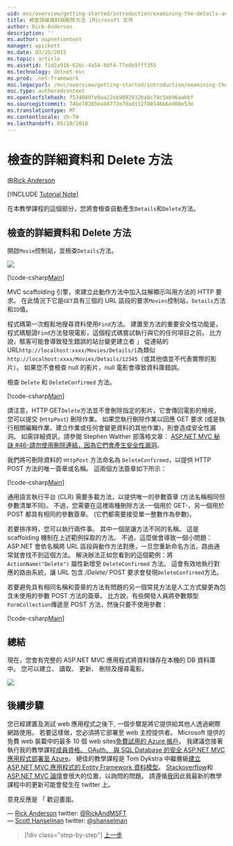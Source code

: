 ```yaml
---
uid: mvc/overview/getting-started/introduction/examining-the-details-and-delete-methods
title: 檢查詳細資料與刪除方法 |Microsoft 文件
author: Rick-Anderson
description: ''
ms.author: aspnetcontent
manager: wpickett
ms.date: 03/26/2015
ms.topic: article
ms.assetid: f1d2a916-626c-4a54-8df4-77e6b9fff355
ms.technology: dotnet-mvc
ms.prod: .net-framework
msc.legacyurl: /mvc/overview/getting-started/introduction/examining-the-details-and-delete-methods
msc.type: authoredcontent
ms.openlocfilehash: f534080fe9aa22eb9092932babc74c5ab96aabbf
ms.sourcegitcommit: 74be78285ea88772e7dad112f80146b6ed00e53e
ms.translationtype: MT
ms.contentlocale: zh-TW
ms.lasthandoff: 05/10/2018
---
```

<a name="examining-the-details-and-delete-methods"></a>檢查的詳細資料和 Delete 方法
====================
由[Rick Anderson](https://github.com/Rick-Anderson)

[!INCLUDE [Tutorial Note](sample/code-location.md)]

在本教學課程的這個部分，您將會檢查自動產生`Details`和`Delete`方法。

## <a name="examining-the-details-and-delete-methods"></a>檢查的詳細資料和 Delete 方法

開啟`Movie`控制站，並檢查`Details`方法。

![](examining-the-details-and-delete-methods/_static/image1.png)

[!code-csharp[Main](examining-the-details-and-delete-methods/samples/sample1.cs)]

MVC scaffolding 引擎，來建立此動作方法中加入註解顯示叫用方法的 HTTP 要求。 在此情況下它是`GET`具有三個的 URL 區段的要求`Movies`控制站，`Details`方法和`ID`值。

程式碼第一次輕鬆地搜尋資料使用`Find`方法。 建置至方法的重要安全性功能是，程式碼驗證`Find`方法發現電影，這個程式碼嘗試執行與它的任何項目之前。 比方說，駭客可能會導致發生錯誤的站台變更建立者 」 從連結的 URL`http://localhost:xxxx/Movies/Details/1`為類似`http://localhost:xxxx/Movies/Details/12345`（或其他值並不代表實際的影片）。 如果您不會檢查 null 的影片，null 電影會導致資料庫錯誤。

檢查 `Delete` 和 `DeleteConfirmed` 方法。

[!code-csharp[Main](examining-the-details-and-delete-methods/samples/sample2.cs?highlight=17)]

請注意，HTTP GET`Delete`方法並不會刪除指定的影片，它會傳回電影的檢視，您可以提交 (`HttpPost`) 刪除作業。 如果您執行刪除作業以回應 GET 要求 (或是執行相關編輯作業、建立作業或任何會變更資料的其他作業)，則會造成安全性漏洞。 如需詳細資訊，請參閱 Stephen Walther 部落格文章： [ASP.NET MVC 秘訣 #46-請勿使用刪除連結，因為它們會產生安全性漏洞](http://stephenwalther.com/blog/archive/2009/01/21/asp.net-mvc-tip-46-ndash-donrsquot-use-delete-links-because.aspx)。

我們將可刪除資料的 `HttpPost` 方法命名為 `DeleteConfirmed`，以提供 HTTP POST 方法的唯一簽章或名稱。 這兩個方法簽章如下所示：

[!code-csharp[Main](examining-the-details-and-delete-methods/samples/sample3.cs)]

通用語言執行平台 (CLR) 需要多載方法，以提供唯一的參數簽章 (方法名稱相同但參數清單不同)。 不過，您需要在這裡兩種刪除方法-一個用於 GET-，另一個用於 POST 都具有相同的參數簽章。 (它們都需要接受單一整數作為參數)。

若要排序時，您可以執行兩件事。 其中一個是讓方法不同的名稱。 這是 scaffolding 機制在上述範例採取的方法。 不過，這麼做會導致一個小問題：ASP.NET 會依名稱將 URL 區段與動作方法對應，一旦您重新命名方法，路由通常就會找不到這個方法。 解決辦法正如您看到的這個範例：將 `ActionName("Delete")` 屬性新增至 `DeleteConfirmed` 方法。 這會有效地執行對應的路由系統，讓 URL 包含 */Delete/* POST 要求會發現`DeleteConfirmed`方法。

若要避免具有相同名稱和簽章的方法有問題的另一個常見方法是人工方式變更為包含未使用的參數 POST 方法的簽章。 比方說，有些開發人員將參數類型`FormCollection`傳遞至 POST 方法，然後只要不使用參數：

[!code-csharp[Main](examining-the-details-and-delete-methods/samples/sample4.cs)]

## <a name="summary"></a>總結

現在，您會有完整的 ASP.NET MVC 應用程式將資料儲存在本機的 DB 資料庫中。 您可以建立、 讀取、 更新、 刪除及搜尋電影。

![](examining-the-details-and-delete-methods/_static/image2.png)

## <a name="next-steps"></a>後續步驟

您已經建置及測試 web 應用程式之後下, 一個步驟是將它提供給其他人透過網際網路使用。 若要這樣做，您必須將它部署至 web 主控提供者。 Microsoft 提供的免費 web 裝載中的最多 10 個 web sites[免費試用的 Azure 帳戶](https://www.windowsazure.com/pricing/free-trial/?WT.mc_id=A443DD604)。 我建議您接著執行我的教學課程[成員資格、 OAuth、 與 SQL Database 的安全 ASP.NET MVC 應用程式部署至 Azure](https://docs.microsoft.com/aspnet/core/security/authorization/secure-data)。 絕佳的教學課程是 Tom Dykstra 中繼層級[建立 ASP.NET MVC 應用程式的 Entity Framework 資料模型](../getting-started-with-ef-using-mvc/creating-an-entity-framework-data-model-for-an-asp-net-mvc-application.md)。 [Stackoverflow](http://stackoverflow.com/help)和[ASP.NET MVC 論壇](https://forums.asp.net/1146.aspx)會很大的位置，以詢問的問題。 請遵循[我](https://twitter.com/RickAndMSFT)因此我最新的教學課程中的更新可能會發生在 twitter 上。

意見反應是 「 歡迎畫面。

— [Rick Anderson](https://blogs.msdn.com/rickAndy) twitter: [@RickAndMSFT](https://twitter.com/RickAndMSFT)  
— [Scott Hanselman](http://www.hanselman.com/blog/) twitter: [@shanselman](https://twitter.com/shanselman)

> [!div class="step-by-step"]
> [上一步](adding-validation.md)
